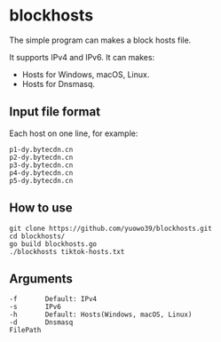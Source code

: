 # blockhosts
The simple program can makes a block hosts file.

It supports IPv4 and IPv6. It can makes:

* Hosts for Windows, macOS, Linux.
* Hosts for Dnsmasq.

## Input file format
Each host on one line, for example:

    p1-dy.bytecdn.cn
    p2-dy.bytecdn.cn
    p3-dy.bytecdn.cn
    p4-dy.bytecdn.cn
    p5-dy.bytecdn.cn

## How to use

    git clone https://github.com/yuowo39/blockhosts.git
    cd blockhosts/
    go build blockhosts.go
    ./blockhosts tiktok-hosts.txt

## Arguments

    -f       Default: IPv4
    -s       IPv6
    -h       Default: Hosts(Windows, macOS, Linux)
    -d       Dnsmasq
    FilePath
